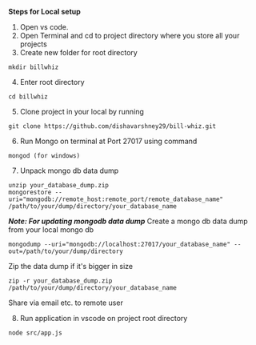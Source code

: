 **Steps for Local setup**

1. Open vs code.
2. Open Terminal and cd to project directory where you store all your projects
3. Create new folder for root directory
```
mkdir billwhiz
```

4. Enter root directory
```
cd billwhiz
```

5. Clone project in your local by running
```
git clone https://github.com/dishavarshney29/bill-whiz.git
```

6. Run Mongo on terminal at Port 27017 using command 
```
mongod (for windows) 
```

7. Unpack mongo db data dump 
```
unzip your_database_dump.zip
mongorestore --uri="mongodb://remote_host:remote_port/remote_database_name" /path/to/your/dump/directory/your_database_name
```
***Note: For updating mongodb data dump***
Create a mongo db data dump from your local mongo db
```
mongodump --uri="mongodb://localhost:27017/your_database_name" --out=/path/to/your/dump/directory
```
Zip the data dump if it's bigger in size
```
zip -r your_database_dump.zip /path/to/your/dump/directory/your_database_name
```
Share via email etc. to remote user

8. Run application in vscode on project root directory
```
node src/app.js
```